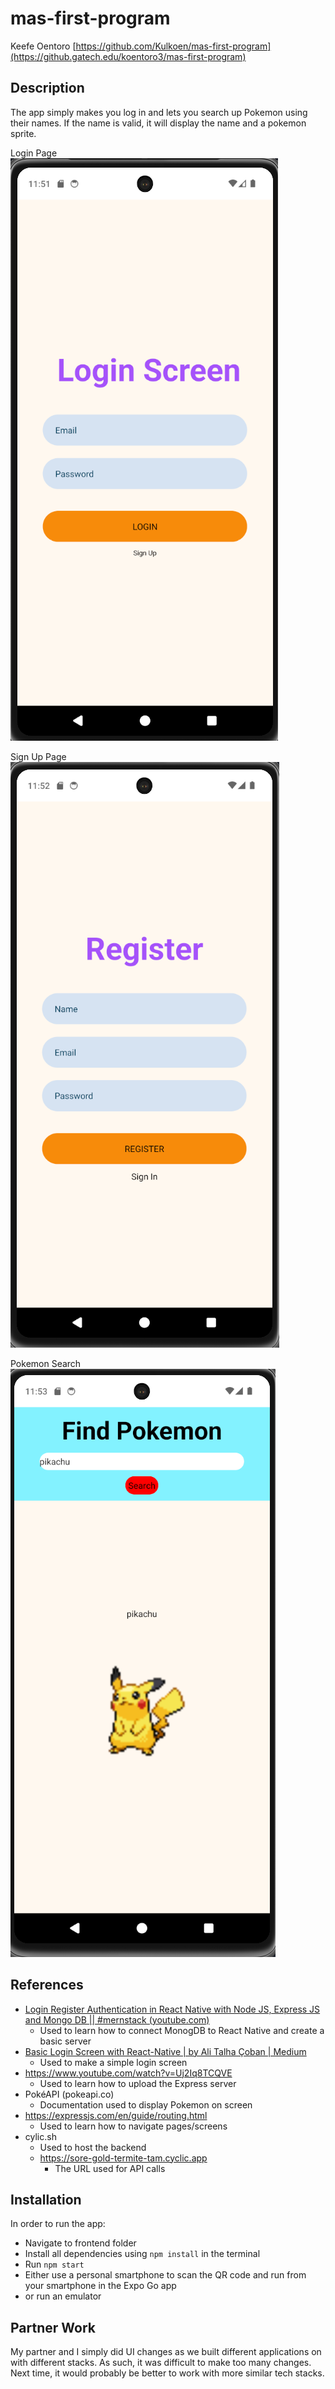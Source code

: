 # mas-first-program
Keefe Oentoro
[https://github.com/Kulkoen/mas-first-program](https://github.gatech.edu/koentoro3/mas-first-program)

## Description
The app simply makes you log in and lets you search up Pokemon using their names. If the name is valid, it will display the name and a pokemon sprite.

Login Page
![Login](login.png)

Sign Up Page
![SignUp](signup.png)

Pokemon Search
![Search](pokemon.png)


## References
- [Login Register Authentication in React Native with Node JS, Express JS and Mongo DB || #mernstack (youtube.com)](https://www.youtube.com/watch?v=p-YhMj1XHzs)
  - Used to learn how to connect MonogDB to React Native and create a basic server
- [Basic Login Screen with React-Native | by Ali Talha Çoban | Medium](https://alitalhacoban.medium.com/basic-login-screen-with-react-native-c9f7fdcc8dae)
  - Used to make a simple login screen
- https://www.youtube.com/watch?v=Uj2Iq8TCQVE
    - Used to learn how to upload the Express server 
- PokéAPI (pokeapi.co)
  - Documentation used to display Pokemon on screen
- https://expressjs.com/en/guide/routing.html
  - Used to learn how to navigate pages/screens
- cylic.sh
  - Used to host the backend
  - https://sore-gold-termite-tam.cyclic.app
    - The URL used for API calls

## Installation
In order to run the app:
- Navigate to frontend folder
- Install all dependencies using ```npm install``` in the terminal
- Run ```npm start```
- Either use a personal smartphone to scan the QR code and run from your smartphone in the Expo Go app
- or run an emulator

## Partner Work
My partner and I simply did UI changes as we built different applications on with different stacks. As such, it was difficult to make too many changes. Next time, it would probably be better to work with more similar tech stacks.
